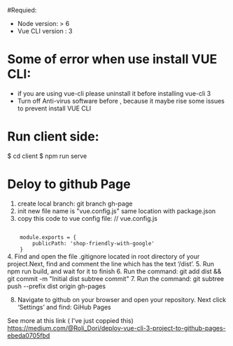 
#Requied:
- Node version: > 6
- Vue CLI version : 3

# Some of error when use install VUE CLI:
- if you are using vue-cli please uninstall it before installing vue-cli 3
- Turn off Anti-virus software before , because it maybe rise some issues to prevent install VUE CLI

# Run client side:

 $ cd client
 $ npm run serve

# Deloy to github Page
1. create local branch: git branch gh-page
2. init new file name is "vue.config.js" same location with package.json  
3. copy this code to vue config file:
  // vue.config.js

<code> 
    module.exports = {
        publicPath: 'shop-friendly-with-google'
    } 
</code>
4. Find and open the file .gitignore located in root directory of your project.Next, find and comment the line which has the text ‘/dist’.
5. Run npm run build, and wait for it to finish
6. Run the command: git add dist && git commit -m "Initial dist subtree commit"
7. Run the command: git subtree push --prefix dist origin gh-pages

8. Navigate to github on your browser and open your repository. Next click ‘Settings’ and find: GiHub Pages

See more at this link ( I've just coppied this) https://medium.com/@Roli_Dori/deploy-vue-cli-3-project-to-github-pages-ebeda0705fbd
